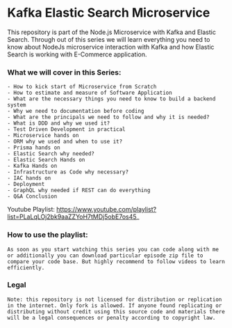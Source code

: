 # Kafka Elastic Search Microservice

This repository is part of the Node.js Microservice with Kafka and Elastic Search. Through out of this series we will learn everything you need to know about NodeJs microservice interaction with Kafka and how Elastic Search is working with E-Commerce application.

### What we will cover in this Series:

    - How to kick start of Microservice from Scratch
    - How to estimate and measure of Software Application
    - What are the necessary things you need to know to build a backend system
    - Why we need to documentation before coding
    - What are the principals we need to follow and why it is needed?
    - What is DDD and why we used it?
    - Test Driven Development in practical
    - Microservice hands on
    - ORM why we used and when to use it?
    - Prisma hands on
    - Elastic Search why needed?
    - Elastic Search Hands on
    - Kafka Hands on
    - Infrastructure as Code why necessary?
    - IAC hands on
    - Deployment
    - GraphQL why needed if REST can do everything
    - Q&A Conclusion

Youtube Playlist: https://www.youtube.com/playlist?list=PLaLqLOj2bk9aaZZYoH7tMDj5obE7os45_

### How to use the playlist:

    As soon as you start watching this series you can code along with me or additionally you can download particular episode zip file to compare your code base. But highly recommend to follow videos to learn efficiently.

### Legal

    Note: this repository is not licensed for distribution or replication in the internet. Only fork is allowed. If anyone found replicating or distributing without credit using this source code and materials there will be a legal consequences or penalty according to copyright law.

